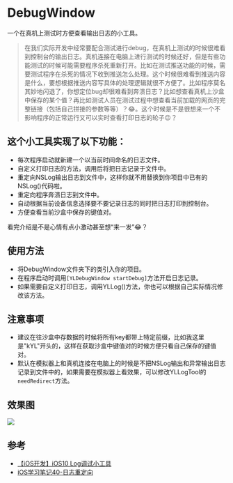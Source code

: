 # DebugWindow
一个在真机上测试时方便查看输出日志的小工具。

> 在我们实际开发中经常要配合测试进行debug，在真机上测试的时候很难看到控制台的输出日志。真机连接在电脑上进行测试的时候还好，但是有些功能测试的时候可能需要程序杀死重新打开。比如在测试推送功能的时候，需要测试程序在杀死的情况下收到推送怎么处理。这个时候很难看到推送内容是什么，要想根据推送内容写具体的处理逻辑就很不方便了。比如程序莫名其妙地闪退了，你想定位bug却很难看到奔溃日志？比如想查看真机上沙盒中保存的某个值？再比如测试人员在测试过程中想查看当前加载的网页的完整链接（包括自己拼接的参数等等）？😂。这个时候是不是很想来一个不影响程序的正常运行又可以实时查看打印日志的轮子😉？


## 这个小工具实现了以下功能：

- 每次程序启动就新建一个以当前时间命名的日志文件。
- 自定义打印日志的方法，调用后将把日志记录于文件中。
- 重定向NSLog输出日志到文件中，这样你就不用替换到你项目中已有的NSLog()代码啦。
- 重定向程序奔溃日志到文件中。
- 自动根据当前设备信息选择要不要记录日志的同时把日志打印到控制台。
- 方便查看当前沙盒中保存的键值对。

看完介绍是不是心情有点小激动甚至想“来一发”😂？


## 使用方法

- 将DebugWindow文件夹下的类引入你的项目。
- 在程序启动时调用``[YLDebugWindow startDebug]``方法开启日志记录。
- 如果需要自定义打印日志，调用YLLog()方法，你也可以根据自己实际情况修改该方法。
 
## 注意事项

- 建议在往沙盒中存数据的时候将所有key都带上特定前缀，比如我这里是"kYL"开头的，这样在获取沙盒中键值对的时候方便只看自己保存的键值对。
- 默认在模拟器上和真机连接在电脑上的时候是不把NSLog输出和异常输出日志记录到文件中的，如果需要在模拟器上看效果，可以修改YLLogTool的``needRedirect``方法。


## 效果图

![](https://github.com/lqcjdx/DebugWindow/blob/master/DebugWindow/DebugWindow/log.gif)


## 参考

- [【iOS开发】iOS10 Log调试小工具](http://www.jianshu.com/p/23011d141622)
- [iOS学习笔记40-日志重定向](http://www.jianshu.com/p/aaf49d0d0d98)
